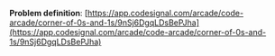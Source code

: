 **Problem definition**: [https://app.codesignal.com/arcade/code-arcade/corner-of-0s-and-1s/9nSj6DgqLDsBePJha](https://app.codesignal.com/arcade/code-arcade/corner-of-0s-and-1s/9nSj6DgqLDsBePJha)
